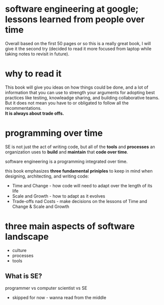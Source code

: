 # software engineering at google; lessons learned from people over time
Overall based on the first 50 pages or so this is a really great book, I will give it the second try (decided to read it more focused from laptop while taking notes to revisit in future).  

# why to read it
This book will give you ideas on how things could be done, and a lot of information that you can use to strength your arguments  for adopting best practices like testing, knowleadge sharing, and building collaborative teams. But it does not mean you have to or obligated to follow all the recommentations.  
**It is always about trade offs.**

# programming over time
SE is not just the act of writing code, but all of the **tools** and **processes** an organization uses to **build** and **maintain** that **code over time**.  

software engineering is a programming integrated over time.  

this book emphasizes **three fundamental priniples** to keep in mind when designing, architecting, and writing code:
* Time and Change - how code will need to adapt over the length of its life
* Scale and Growth - how to adapt as it evolves
* Trade-offs nad Costs - make decisions on the lessons of Time and Change & Scale and Growth

# three main aspects of software landscape
* culture
* processes
* tools

## What is SE?
programmer vs computer scientist vs SE  

- skipped for now - wanna read from the middle